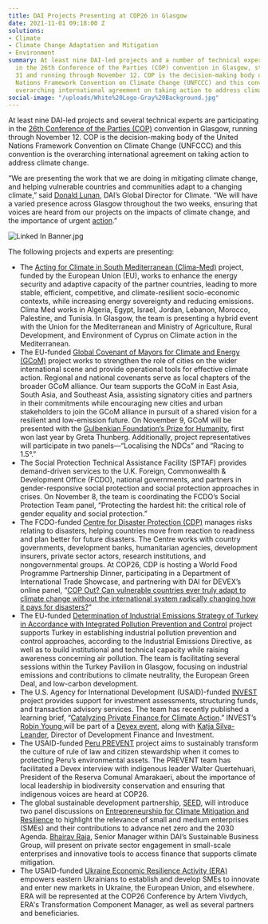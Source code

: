 ```yaml
---
title: DAI Projects Presenting at COP26 in Glasgow
date: 2021-11-01 09:18:00 Z
solutions:
- Climate
- Climate Change Adaptation and Mitigation
- Environment
summary: At least nine DAI-led projects and a number of technical experts are participating
  in the 26th Conference of the Parties (COP) convention in Glasgow, starting October
  31 and running through November 12. COP is the decision-making body of the United
  Nations Framework Convention on Climate Change (UNFCCC) and this convention is the
  overarching international agreement on taking action to address climate change.
social-image: "/uploads/White%20Logo-Gray%20Background.jpg"
---
```


At least nine DAI-led projects and several technical experts are participating in the [26th Conference of the Parties (COP)](https://ukcop26.org/the-conference/presidency-programme/) convention in Glasgow, running through November 12. COP is the decision-making body of the United Nations Framework Convention on Climate Change (UNFCCC) and this convention is the overarching international agreement on taking action to address climate change. 

“We are presenting the work that we are doing in mitigating climate change, and helping vulnerable countries and communities adapt to a changing climate,” said [Donald Lunan](https://www.dai.com/who-we-are/our-team/donald-lunan), DAI’s Global Director for Climate. “We will have a varied presence across Glasgow throughout the two weeks, ensuring that voices are heard from our projects on the impacts of climate change, and the importance of urgent [action](https://www.dai.com/news/dai-joins-race-to-zero-campaign-accelerating-companys-trajectory-to-net-zero).”

![Linked In Banner.jpg](/uploads/Linked%20In%20Banner.jpg)

The following projects and experts are presenting: 

* The [Acting for Climate in South Mediterranean (Clima-Med)](https://www.dai.com/our-work/projects/regional-eu-for-climate-action-in-the-european-neighbourhood-instrument-eni-southern-neighbourhood) project, funded by the European Union (EU), works to enhance the energy security and adaptive capacity of the partner countries, leading to more stable, efficient, competitive, and climate-resilient socio-economic contexts, while increasing energy sovereignty and reducing emissions. Clima Med works in Algeria, Egypt, Israel, Jordan, Lebanon, Morocco, Palestine, and Tunisia. In Glasgow, the team is presenting a hybrid event with the Union for the Mediterranean and Ministry of Agriculture, Rural Development, and Environment of Cyprus on Climate action in the Mediterranean. 
* The EU-funded [Global Covenant of Mayors for Climate and Energy (GCoM)](https://www.dai.com/our-work/projects/asia-global-covenant-of-mayors-for-climate-gcom-and-energy) project works to strengthen the role of cities on the wider international scene and provide operational tools for effective climate action. Regional and national covenants serve as local chapters of the broader GCoM alliance. Our team supports the GCoM in East Asia, South Asia, and Southeast Asia, assisting signatory cities and partners in their commitments while encouraging new cities and urban stakeholders to join the GCoM alliance in pursuit of a shared vision for a resilient and low-emission future. On November 9, GCoM will be presented with the [Gulbenkian Foundation’s Prize for Humanity](https://gulbenkian.pt/en/the-foundation/gulbenkian-prize-for-humanity/), first won last year by Greta Thunberg. Additionally, project representatives will participate in two panels—“Localising the NDCs” and “Racing to 1.5°.”  
* The Social Protection Technical Assistance Facility (SPTAF) provides demand-driven services to the U.K. Foreign, Commonwealth & Development Office (FCDO), national governments, and partners in gender-responsive social protection and social protection approaches in crises. On November 8, the team is coordinating the FCDO’s Social Protection Team panel, “Protecting the hardest hit: the critical role of gender equality and social protection.” 
* The FCDO-funded [Centre for Disaster Protection (CDP)](https://www.dai.com/our-work/projects/worldwide-centre-for-disaster-protection) manages risks relating to disasters, helping countries move from reaction to readiness and plan better for future disasters. The Centre works with country governments, development banks, humanitarian agencies, development insurers, private sector actors, research institutions, and nongovernmental groups.
At COP26, CDP is hosting a World Food Programme Partnership Dinner, participating in a Department of International Trade Showcase, and partnering with DAI for DEVEX’s online panel, “[COP Out? Can vulnerable countries ever truly adapt to climate change without the international system radically changing how it pays for disasters?](https://pages.devex.com/cop-out-or-radically-change-the-way-the-world-pays-for-disasters.html)” 
* The EU-funded [Determination of Industrial Emissions Strategy of Turkey in Accordance with Integrated Pollution Prevention and Control](https://www.dai.com/our-work/projects/turkey-determination-of-industrial-emissions-strategy-of-turkey-in-accordance-with-integrated-pollution-prevention-and-control) project supports Turkey in establishing industrial pollution prevention and control approaches, according to the Industrial Emissions Directive, as well as to build institutional and technical capacity while raising awareness concerning air pollution. The team is facilitating several sessions within the Turkey Pavilion in Glasgow, focusing on industrial emissions and contributions to climate neutrality, the European Green Deal, and low-carbon development. 
* The U.S. Agency for International Development (USAID)-funded [INVEST](https://www.dai.com/our-work/projects/worldwide-the-invest-project) project provides support for investment assessments, structuring funds, and transaction advisory services. The team has recently published a learning brief, “[Catalyzing Private Finance for Climate Action](https://www.usaid.gov/documents/catalyzing-private-finance-climate-action-learning-brief).” INVEST’s [Robin Young ](https://www.dai.com/who-we-are/our-team/robin-young) will be part of a [Devex event](https://pages.devex.com/future-of-development-finance-2021.html#register), along with [Katja Silva-Leander](https://www.dai.com/who-we-are/our-team/katja-silva-leander), Director of Development Finance and Investment. 
* The USAID-funded [Peru PREVENT](https://www.dai.com/our-work/projects/peru-prevent) project aims to sustainably transform the culture of rule of law and citizen stewardship when it comes to protecting Peru’s environmental assets. The PREVENT team has facilitated a Devex interview with indigenous leader Walter Quertehuari, President of the Reserva Comunal Amarakaeri, about the importance of local leadership in biodiversity conservation and ensuring that indigenous voices are heard at COP26.
* The global sustainable development partnership, [SEED](https://www.seed.uno/), will introduce two panel discussions on [Entrepreneurship for Climate Mitigation and Resilience](https://www.greengrowthknowledge.org/sites/default/files/ICC-COP26_%20SEED-Concept%20Note_Agenda_Final.pdf) to highlight the relevance of small and medium enterprises (SMEs) and their contributions to advance net zero and the 2030 Agenda. [Bhairav Raja](https://www.dai.com/who-we-are/our-team/bhairav-raja), Senior Manager within DAI’s Sustainable Business Group, will present on private sector engagement in small-scale enterprises and innovative tools to access finance that supports climate mitigation.
* The USAID-funded [Ukraine Economic Resilience Activity (ERA)](https://www.dai.com/our-work/projects/ukraine-economic-resilience-activity) empowers eastern Ukrainians to establish and develop SMEs to innovate and enter new markets in Ukraine, the European Union, and elsewhere. ERA will be represented at the COP26 Conference by Artem Vivdych, ERA's Transformation Component Manager, as well as several partners and beneficiaries.